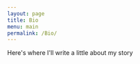 ```yaml
---
layout: page
title: Bio
menu: main
permalink: /Bio/
---
```


Here's where I'll write a little about my story

